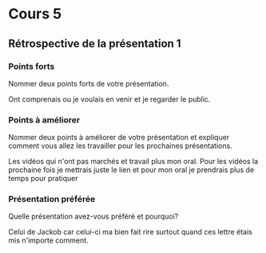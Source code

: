 # Cours 5
## Rétrospective de la présentation 1

### Points forts
Nommer deux points forts de votre présentation.

Ont comprenais ou je voulais en venir et je regarder le public.

### Points à améliorer
Nommer deux points à améliorer de votre présentation et expliquer comment vous allez les travailler pour les prochaines présentations.

Les vidéos qui n'ont pas marchés et travail plus mon oral. Pour les vidéos la prochaine fois je mettrais juste le lien et pour mon oral je prendrais plus de temps pour pratiquer

### Présentation préférée
Quelle présentation avez-vous préféré et pourquoi?

Celui de Jackob car celui-ci ma bien fait rire surtout quand ces lettre étais mis n'importe comment.
